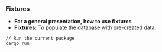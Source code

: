 ###  Fixtures

- **For a general presentation, how to use fixtures**
- **Fixtures:** To populate the database with pre-created data.

```shell
// Run the current package
cargo run
```
